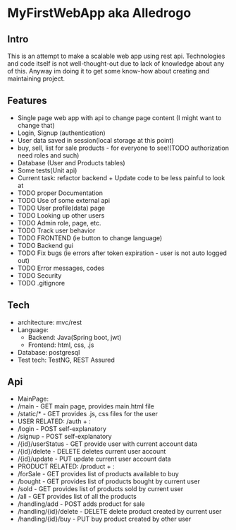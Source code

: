 # MyFirstWebApp aka Alledrogo
## Intro
This is an attempt to make a scalable web app using rest api. 
Technologies and code itself is not well-thought-out due to lack of knowledge about any of this. 
Anyway im doing it to get some know-how about creating and maintaining project.

## Features
+ Single page web app with api to change page content (I might want to change that)
+ Login, Signup (authentication)
+ User data saved in session(local storage at this point)
+ buy, sell, list for sale products - for everyone to see!(TODO authorization need roles and such)
+ Database (User and Products tables)
+ Some tests(Unit api)
+ Current task: refactor backend + Update code to be less painful to look at
+ TODO proper Documentation
+ TODO Use of some external api
+ TODO User profile(data) page
+ TODO Looking up other users
+ TODO Admin role, page, etc.
+ TODO Track user behavior
+ TODO FRONTEND (ie button to change language)
+ TODO Backend gui
+ TODO Fix bugs (ie errors after token expiration - user is not auto logged out)
+ TODO Error messages, codes
+ TODO Security
+ TODO .gitignore

## Tech
+ architecture: mvc/rest
+ Language: 
  + Backend: Java(Spring boot, jwt)
  + Frontend: html, css, .js
+ Database: postgresql
+ Test tech: TestNG, REST Assured

## Api

+ MainPage:
+ /main - GET main page, provides main.html file
+ /static/* - GET provides .js, css files for the user
+ USER RELATED: /auth + :
+ /login - POST self-explanatory
+ /signup - POST self-explanatory
+ /{id}/userStatus - GET provide user with current account data
+ /{id}/delete - DELETE deletes current user account
+ /{id}/update - PUT update current user account data
+ PRODUCT RELATED: /product + :
+ /forSale - GET provides list of products available to buy
+ /bought - GET provides list of products bought by current user
+ /sold - GET provides list of products sold by current user
+ /all - GET provides list of all the products
+ /handling/add - POST adds product for sale
+ /handling/{id}/delete - DELETE delete product created by current user
+ /handling/{id}/buy - PUT buy product created by other user



